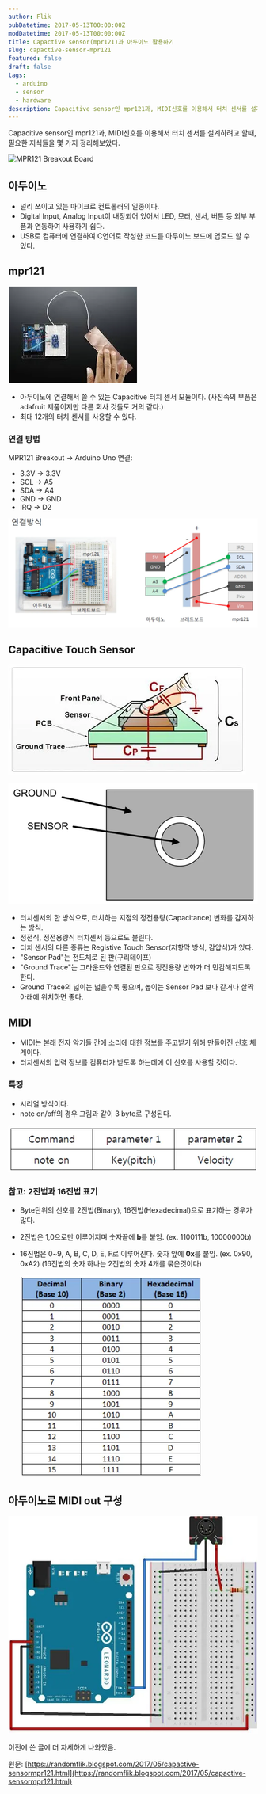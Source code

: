 ```yaml
---
author: Flik
pubDatetime: 2017-05-13T00:00:00Z
modDatetime: 2017-05-13T00:00:00Z
title: Capactive sensor(mpr121)과 아두이노 활용하기
slug: capactive-sensor-mpr121
featured: false
draft: false
tags:
  - arduino
  - sensor
  - hardware
description: Capacitive sensor인 mpr121과, MIDI신호를 이용해서 터치 센서를 설계하려고 할때, 필요한 지식들을 몇 가지 정리해보았습니다.
---
```


Capacitive sensor인 mpr121과, MIDI신호를 이용해서 터치 센서를 설계하려고 할때, 필요한 지식들을 몇 가지 정리해보았다.

![MPR121 Breakout Board](/assets/images/capactive-sensor-mpr121/mpr121-breakout.jpg)

## 아두이노

- 널리 쓰이고 있는 마이크로 컨트롤러의 일종이다.
- Digital Input, Analog Input이 내장되어 있어서 LED, 모터, 센서, 버튼 등 외부 부품과 연동하여 사용하기 쉽다.
- USB로 컴퓨터에 연결하여 C언어로 작성한 코드를 아두이노 보드에 업로드 할 수 있다.

## mpr121

![MPR121](2025-06-05-02-17-10.webp)

- 아두이노에 연결해서 쓸 수 있는 Capacitive 터치 센서 모듈이다. (사진속의 부품은 adafruit 제품이지만 다른 회사 것들도 거의 같다.)
- 최대 12개의 터치 센서를 사용할 수 있다.

### 연결 방법

MPR121 Breakout → Arduino Uno 연결:

- 3.3V → 3.3V
- SCL → A5
- SDA → A4
- GND → GND
- IRQ → D2

![MPR121 Arduino 연결도](2025-06-05-02-17-31.webp)

## Capacitive Touch Sensor

![Capacitive Touch 센서 구조](2025-06-05-02-18-29.webp)

![Capacitive Touch 센서 구조](2025-06-05-02-18-47.webp)

- 터치센서의 한 방식으로, 터치하는 지점의 정전용량(Capacitance) 변화를 감지하는 방식.
- 정전식, 정전용량식 터치센서 등으로도 불린다.
- 터치 센서의 다른 종류는 Registive Touch Sensor(저항막 방식, 감압식)가 있다.
- "Sensor Pad"는 전도체로 된 판(구리테이프)
- "Ground Trace"는 그라운드와 연결된 판으로 정전용량 변화가 더 민감해지도록 한다.
- Ground Trace의 넓이는 넓을수록 좋으며, 높이는 Sensor Pad 보다 같거나 살짝 아래에 위치하면 좋다.

## MIDI

- MIDI는 본래 전자 악기들 간에 소리에 대한 정보를 주고받기 위해 만들어진 신호 체계이다.
- 터치센서의 입력 정보를 컴퓨터가 받도록 하는데에 이 신호를 사용할 것이다.

### 특징

- 시리얼 방식이다.
- note on/off의 경우 그림과 같이 3 byte로 구성된다.

![MIDI 신호 구조](2025-06-05-02-19-34.webp)

### 참고: 2진법과 16진법 표기

- Byte단위의 신호를 2진법(Binary), 16진법(Hexadecimal)으로 표기하는 경우가 많다.
- 2진법은 1,0으로만 이루어지며 숫자끝에 **b**를 붙임. (ex. 1100111b, 10000000b)
- 16진법은 0~9, A, B, C, D, E, F로 이루어진다. 숫자 앞에 **0x**를 붙임. (ex. 0x90, 0xA2)
  (16진법의 숫자 하나는 2진법의 숫자 4개를 묶은것이다)

  ![2진법과 16진법 표기](2025-06-05-02-19-51.webp)

## 아두이노로 MIDI out 구성

![아두이노-MIDI 연결 이미지](2025-06-05-02-20-33.webp)

이전에 쓴 글에 더 자세하게 나와있음.

원문: [https://randomflik.blogspot.com/2017/05/capactive-sensormpr121.html](https://randomflik.blogspot.com/2017/05/capactive-sensormpr121.html)
